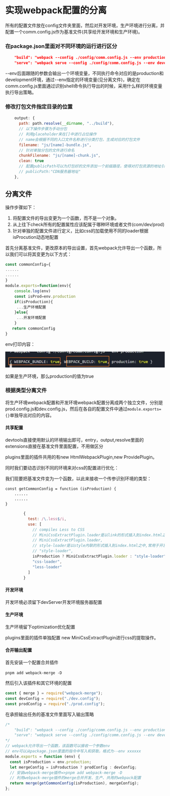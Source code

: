 # 实现webpack配置的分离

所有的配置文件放在config文件夹里面，然后对开发环境，生产环境进行分离，并配置一个comm.config.js作为基准文件(共享给开发环境和生产环境)。

### 在package.json里面对不同环境的运行进行区分

```json
    "build": "webpack --config ./config/comm.config.js --env production",
    "serve": "webpack serve --config ./config/comm.config.js --env development",
```

--env后面跟随的参数会输出一个环境变量，不同执行命令对应的是production和development环境，通过--env指定的环境变量(见分离文件)，确定在comm.config.js里面通过识别shell命令执行导出的时候，采用什么样的环境变量执行导出策略。

### 修改打包文件指定目录的位置

```js
    output: {
      path: path.resolve(__dirname, "../build"),
      // 以下操作步骤为手动分包
      // 利用placeholder来在[]中进行占位操作
      // name会根据不同的入口文件名称进行分类打包，生成对应的打包文件
      filename: "js/[name]-bundle.js",
      // 针对单独分包的文件进行命名
      chunkFilename: "js/[name]-chunk.js",
      clean: true
      // 配置publicPath可以为打包好的文件添加一个前缀路径，使得对打包资源的地址引入可以自动配置
      // publicPath:"CDN服务器地址"
    },
```

## 分离文件

操作步骤如下：

1.  将配置文件的导出变更为一个函数，而不是一个对象。
2. 从上往下check所有的配置属性应该配属于哪种环境或者文件(com/dev/prod)
3. 针对单独的配置文件进行定义，比如css的加载使用不同的loader根据isProcution动态地配置

首先分离基准文件，更改原本的导出设置，首先webpack允许导出一个函数，所以我们可以将其变更为以下方式：

```js
const commonConfig={
......
......
}
module.exports=function(env){
    console.log(env)
    const isProd=env.production
    if(isProduction){
 	 ...生产环境配置
    }else{
     ...开发环境配置
    }
   return commonConfig
}
```

env打印内容：

![image-20231214140509199](./readme.assets/image-20231214140509199.png)

如果是生产环境，那么production的值为true

### 根据类型分离文件

将生产环境webpack配置和开发环境webpack配置分离成两个独立文件，分别是prod.config.js和dev.config.js，然后在各自的配置文件中通过`module.exports={}`单独导出对应的内容。

#### 共享配置

devtools直接使用默认的环境输出即可，entry，output,resolve里面的extensions直接在基准文件里面配置，不用做区分

plugins里面的插件共用的有new HtmlWebpackPlugin,new ProvidePlugin。

同时我们要动态识别不同的环境来对css的配置进行优化：

我们现要把基准文件变为一个函数，以此来接收一个传参识别环境的类型：

```JS
const getCommonConfig = function (isProduction) {
    ......
    ......
}
```



```js
        {
          test: /\.less$/i,
          use: [
            // compiles Less to CSS
            // MiniCssExtractPlugin.loader是以link的形式插入到index.html之中，常用于生产环境
            // MiniCssExtractPlugin.loader,
            // style-loader是以style内联的形式插入到index.html之中,常用于开发环境
            // "style-loader",
            isProduction ? MiniCssExtractPlugin.loader : "style-loader",
            "css-loader",
            "less-loader"
          ]
        }
```



#### 开发环境

开发环境必须留下devServer开发环境服务器配置

#### 生产环境

生产环境留下optimization优化配置

plugins里面的插件单独配置 new MiniCssExtractPlugin进行css的提取操作。

#### 合并输出配置

首先安装一个配置合并插件

`pnpm add webpack-merge -D`

然后引入该插件和其它环境的配置

```js
const { merge } = require("webpack-merge");
const devConfig = require("./dev.config");
const prodConfig = require("./prod.config");
```

在承担输出任务的基准文件里面写入输出策略

```js
/* 
    "build": "webpack --config ./config/comm.config.js --env production",
    "serve": "webpack serve --config ./config/comm.config.js --env development" 
*/
// webpack允许导出一个函数，该函数可以接收一个参数env
// env可以从package.json里面的指令中写入和获取，格式为--env xxxxxx
module.exports = function (env) {
  const isProduction = env.production;
  let mergeConfig = isProduction ? prodConfig : devConfig;
  // 安装webpack-merge插件=>pnpm add webpack-merge -D
  // 利用webpack-merge插件的merge合并开发、生产、共用的webpack配置
  return merge(getCommonConfig(isProduction), mergeConfig);
};
```

